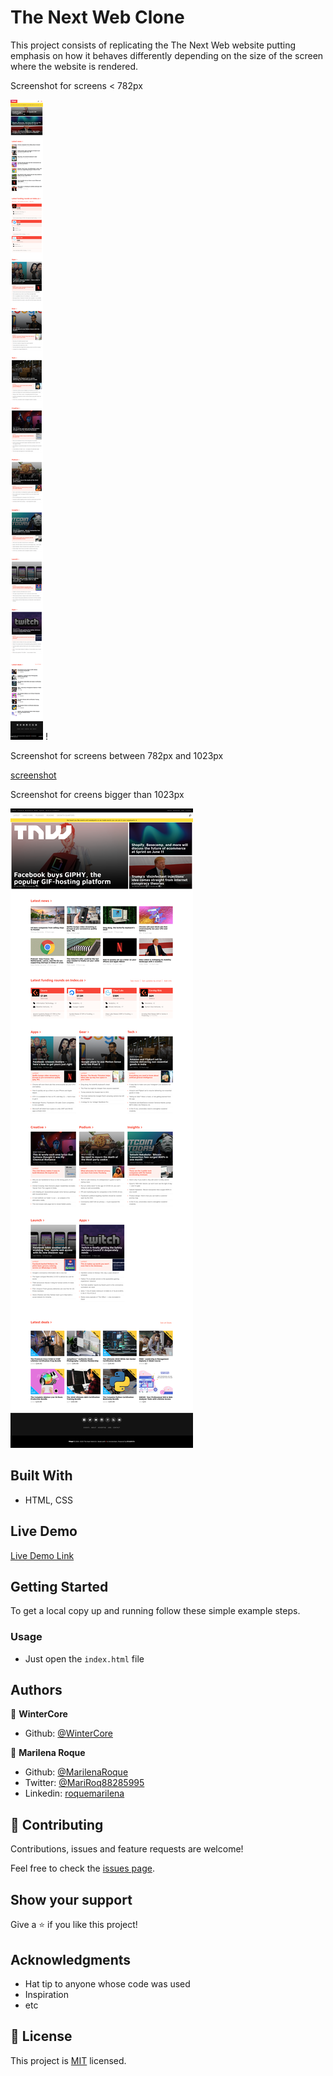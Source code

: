 # The Next Web Clone

This project consists of replicating the The Next Web website putting emphasis on how it behaves differently depending on the size of the screen where the website is rendered.

Screenshot for screens < 782px

![screenshot](./assets/images/screenshot768.png) !

Screenshot for screens between 782px and 1023px

[screenshot](./assets/images/screenshot1023.png) 

Screenshot for creens bigger than 1023px

![screenshot](./assets/images/screenshotbigger.png)



## Built With

- HTML, CSS

## Live Demo

[Live Demo Link](https://WinterCore.github.iomicroverse-the-next-web-clone/)


## Getting Started

To get a local copy up and running follow these simple example steps.

### Usage
- Just open the `index.html` file

## Authors

👤 **WinterCore**

- Github: [@WinterCore](https://github.com/WinterCore)

👤 **Marilena Roque**
- Github: [@MarilenaRoque](https://github.com/MarilenaRoque)
- Twitter: [@MariRoq88285995](https://twitter.com/MariRoq88285995)
- Linkedin: [roquemarilena](https://www.linkedin.com/in/roquemarilena/)


## 🤝 Contributing

Contributions, issues and feature requests are welcome!

Feel free to check the [issues page](issues/).

## Show your support

Give a ⭐️ if you like this project!

## Acknowledgments

- Hat tip to anyone whose code was used
- Inspiration
- etc

## 📝 License

This project is [MIT](lic.url) licensed.